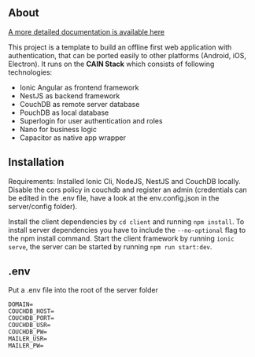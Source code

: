 ## About

[A more detailed documentation is available here](https://maxperience.blog/post/webdev-endgame-2020/)

This project is a template to build an offline first web application with authentication, that can be ported easily to other platforms (Android, iOS, Electron). It runs on the **CAIN Stack** which consists of following technologies:
- Ionic Angular as frontend framework
- NestJS as backend framework
- CouchDB as remote server database
- PouchDB as local database
- Superlogin for user authentication and roles
- Nano for business logic
- Capacitor as native app wrapper

## Installation
Requirements: Installed Ionic Cli, NodeJS, NestJS and CouchDB locally. Disable the cors policy in couchdb and register an admin (credentials can be edited in the .env file, have a look at the env.config.json in the server/config folder).

Install the client dependencies by `cd client` and running `npm install`. To install server dependencies you have to include the `--no-optional` flag to the npm install command. Start the client framework by running `ionic serve`, the server can be started by running `npm run start:dev`.

## .env

Put a .env file into the root of the server folder
```
DOMAIN=
COUCHDB_HOST=
COUCHDB_PORT=
COUCHDB_USR=
COUCHDB_PW=
MAILER_USR=
MAILER_PW=
```